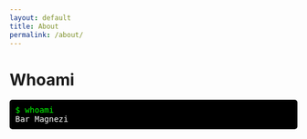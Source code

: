 ```yaml
---
layout: default
title: About
permalink: /about/
---
```


<style>
.terminal {
  font-family: monospace;
  background-color: #000;
  color: #0f0;
  padding: 10px;
  border-radius: 5px;
  overflow: hidden;
}

.prompt {
  color: #0f0;
}

.output {
  color: #fff;
}
</style>

# Whoami

<div class="terminal">
  <span class="prompt">$</span> whoami<br>
  <span class="output">Bar Magnezi</span><br>
</div>
